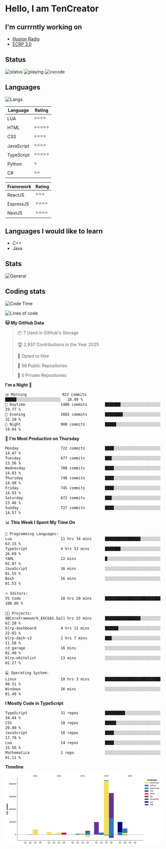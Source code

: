 # Hello, I am TenCreator

## I'm currrntly working on
- [Illusion Radio](https://illusionradio.co.uk/)
- [ECRP 3.0](http://github.com/Emerald-Coast-Roleplay/)

## Status
![status](https://api.statusbadges.me/badge/status/518334475038359555?simple=true&style=for-the-badge)
![playing](https://api.statusbadges.me/badge/playing/518334475038359555?style=for-the-badge)
![vscode](https://api.statusbadges.me/badge/vscode/518334475038359555?style=for-the-badge)

## Languages
![Langs](https://github-readme-stats.vercel.app/api/top-langs/?username=tencreator&layout=compact&theme=radical)


|Language|Rating|
|--------|------|
|LUA|⭐️⭐️⭐️⭐️|
|HTML|⭐️⭐️⭐️⭐️⭐️|
|CSS|⭐️⭐️⭐️⭐️|
|JavaScript|⭐️⭐️⭐️⭐️|
|TypeScript|⭐️⭐️⭐️⭐️⭐️|
|Python|⭐️|
|C#|⭐️⭐️ |

|Framework|Rating|
|--------|------|
|ReactJS|⭐️⭐️⭐|
|ExpressJS|⭐️⭐️⭐️⭐️|
|NextJS|⭐️⭐️⭐⭐️|

## Languages I would like to learn
- C++
- Java

## Stats
![General](https://github-readme-stats.vercel.app/api?username=tencreator&show_icons=true&theme=radical)

## Coding stats

<!--START_SECTION:waka-->
![Code Time](http://img.shields.io/badge/Code%20Time-584%20hrs%2046%20mins-blue)

![Lines of code](https://img.shields.io/badge/From%20Hello%20World%20I%27ve%20Written-2.3%20million%20lines%20of%20code-blue)

**🐱 My GitHub Data** 

> 📦 ? Used in GitHub's Storage 
 > 
> 🏆 2,937 Contributions in the Year 2025
 > 
> 💼 Opted to Hire
 > 
> 📜 56 Public Repositories 
 > 
> 🔑 0 Private Repositories 
 > 
**I'm a Night 🦉** 

```text
🌞 Morning                923 commits         █████░░░░░░░░░░░░░░░░░░░░   18.49 % 
🌆 Daytime                1486 commits        ███████░░░░░░░░░░░░░░░░░░   29.77 % 
🌃 Evening                1602 commits        ████████░░░░░░░░░░░░░░░░░   32.10 % 
🌙 Night                  980 commits         █████░░░░░░░░░░░░░░░░░░░░   19.64 % 
```
📅 **I'm Most Productive on Thursday** 

```text
Monday                   722 commits         ████░░░░░░░░░░░░░░░░░░░░░   14.47 % 
Tuesday                  677 commits         ███░░░░░░░░░░░░░░░░░░░░░░   13.56 % 
Wednesday                700 commits         ████░░░░░░░░░░░░░░░░░░░░░   14.03 % 
Thursday                 748 commits         ████░░░░░░░░░░░░░░░░░░░░░   14.99 % 
Friday                   745 commits         ████░░░░░░░░░░░░░░░░░░░░░   14.93 % 
Saturday                 672 commits         ███░░░░░░░░░░░░░░░░░░░░░░   13.46 % 
Sunday                   727 commits         ████░░░░░░░░░░░░░░░░░░░░░   14.57 % 
```


📊 **This Week I Spent My Time On** 

```text
💬 Programming Languages: 
Lua                      11 hrs 34 mins      ████████████████░░░░░░░░░   63.15 % 
TypeScript               4 hrs 53 mins       ███████░░░░░░░░░░░░░░░░░░   26.69 % 
YAML                     22 mins             █░░░░░░░░░░░░░░░░░░░░░░░░   02.07 % 
JavaScript               16 mins             ░░░░░░░░░░░░░░░░░░░░░░░░░   01.55 % 
Bash                     16 mins             ░░░░░░░░░░░░░░░░░░░░░░░░░   01.53 % 

🔥 Editors: 
VS Code                  18 hrs 20 mins      █████████████████████████   100.00 % 

🐱‍💻 Projects: 
QBCoreFramework_E6C6A1.ba11 hrs 25 mins      ████████████████░░░░░░░░░   62.28 % 
blrp-dashboard           4 hrs 11 mins       ██████░░░░░░░░░░░░░░░░░░░   22.82 % 
blrp-dash-v2             2 hrs 7 mins        ███░░░░░░░░░░░░░░░░░░░░░░   11.58 % 
cd_garage                16 mins             ░░░░░░░░░░░░░░░░░░░░░░░░░   01.49 % 
blrp-whitelist           13 mins             ░░░░░░░░░░░░░░░░░░░░░░░░░   01.27 % 

💻 Operating System: 
Linux                    18 hrs 3 mins       █████████████████████████   98.51 % 
Windows                  16 mins             ░░░░░░░░░░░░░░░░░░░░░░░░░   01.49 % 
```

**I Mostly Code in TypeScript** 

```text
TypeScript               31 repos            █████████░░░░░░░░░░░░░░░░   34.44 % 
CSS                      18 repos            █████░░░░░░░░░░░░░░░░░░░░   20.00 % 
JavaScript               16 repos            ████░░░░░░░░░░░░░░░░░░░░░   17.78 % 
Lua                      14 repos            ████░░░░░░░░░░░░░░░░░░░░░   15.56 % 
Mathematica              1 repo              ░░░░░░░░░░░░░░░░░░░░░░░░░   01.11 % 
```



**Timeline**

![Lines of Code chart](https://raw.githubusercontent.com/tencreator/tencreator/main/assets/bar_graph.png)


<!--END_SECTION:waka-->
